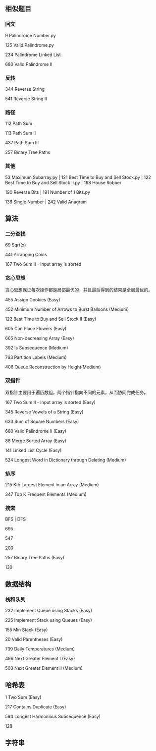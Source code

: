 ## 相似题目


###  回文
9 Palindrome Number.py

125 Valid Palindrome.py

234 Palindrome Linked List

680 Valid Palindrome II


###  反转
344 Reverse String

541 Reverse String II


### 路径
112 Path Sum

113 Path Sum II

437 Path Sum III

257 Binary Tree Paths


### 其他
53 Maximum Subarray.py | 121 Best Time to Buy and Sell Stock.py | 122 Best Time to Buy and Sell Stock II.py | 198 House Robber

190 Reverse Bits | 191 Number of 1 Bits.py

136 Single Number | 242 Valid Anagram



## 算法

### 二分查找

69 Sqrt(x)

441 Arranging Coins

167 Two Sum II - Input array is sorted


### 贪心思想

贪心思想保证每次操作都是局部最优的，并且最后得到的结果是全局最优的。

455 Assign Cookies (Easy)

452 Minimum Number of Arrows to Burst Balloons (Medium)

122 Best Time to Buy and Sell Stock II (Easy)

605 Can Place Flowers (Easy)

665 Non-decreasing Array (Easy)

392 Is Subsequence (Medium)

763 Partition Labels (Medium)

406 Queue Reconstruction by Height(Medium)


### 双指针

双指针主要用于遍历数组，两个指针指向不同的元素，从而协同完成任务。

167 Two Sum II - Input array is sorted (Easy)

345 Reverse Vowels of a String (Easy)

633 Sum of Square Numbers (Easy)

680 Valid Palindrome II (Easy)

88 Merge Sorted Array (Easy)

141 Linked List Cycle (Easy)

524 Longest Word in Dictionary through Deleting (Medium)


### 排序

215 Kth Largest Element in an Array (Medium)

347 Top K Frequent Elements (Medium)


### 搜索

BFS | DFS

695

547

200

257 Binary Tree Paths (Easy)

130


## 数据结构

### 栈和队列

232 Implement Queue using Stacks (Easy)

225 Implement Stack using Queues (Easy)

155 Min Stack (Easy)

20 Valid Parentheses (Easy)

739 Daily Temperatures (Medium)

496 Next Greater Element I (Easy)

503 Next Greater Element II (Medium)


## 哈希表

1 Two Sum (Easy)

217 Contains Duplicate (Easy)

594 Longest Harmonious Subsequence (Easy)

128


## 字符串




